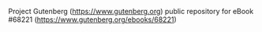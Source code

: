 Project Gutenberg (https://www.gutenberg.org) public repository for
eBook #68221 (https://www.gutenberg.org/ebooks/68221)
